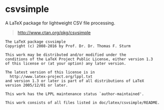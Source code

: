 csvsimple
=========

A LaTeX package for lightweight CSV file processing.

> http://www.ctan.org/pkg/csvsimple

```
The LaTeX package csvsimple
Copyright (c) 2008-2016 by Prof. Dr. Dr. Thomas F. Sturm

This work may be distributed and/or modified under the
conditions of the LaTeX Project Public License, either version 1.3
of this license or (at your option) any later version.

The latest version of this license is in
  http://www.latex-project.org/lppl.txt
and version 1.3 or later is part of all distributions of LaTeX
version 2005/12/01 or later.

This work has the LPPL maintenance status `author-maintained'.

This work consists of all files listed in doc/latex/csvsimple/README.
```

